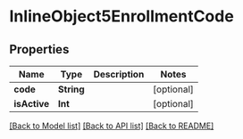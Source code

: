 # InlineObject5EnrollmentCode

## Properties
Name | Type | Description | Notes
------------ | ------------- | ------------- | -------------
**code** | **String** |  | [optional] 
**isActive** | **Int** |  | [optional] 

[[Back to Model list]](../README.md#documentation-for-models) [[Back to API list]](../README.md#documentation-for-api-endpoints) [[Back to README]](../README.md)


